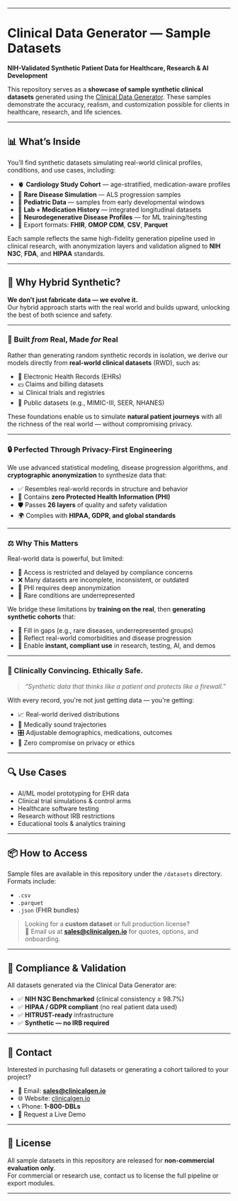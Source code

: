 
---

# Clinical Data Generator — Sample Datasets

**NIH-Validated Synthetic Patient Data for Healthcare, Research & AI Development**

This repository serves as a **showcase of sample synthetic clinical datasets** generated using the [Clinical Data Generator](https://github.com/xxxxxxxxxxxxxxxxxxxx). These samples demonstrate the accuracy, realism, and customization possible for clients in healthcare, research, and life sciences.

---

## 📊 What’s Inside

You’ll find synthetic datasets simulating real-world clinical profiles, conditions, and use cases, including:

- 🫀 **Cardiology Study Cohort** — age-stratified, medication-aware profiles  
- 🧬 **Rare Disease Simulation** — ALS progression samples  
- 🧒 **Pediatric Data** — samples from early developmental windows  
- 💉 **Lab + Medication History** — integrated longitudinal datasets  
- 🧠 **Neurodegenerative Disease Profiles** — for ML training/testing  
- 📁 Export formats: **FHIR**, **OMOP CDM**, **CSV**, **Parquet**

Each sample reflects the same high-fidelity generation pipeline used in clinical research, with anonymization layers and validation aligned to **NIH N3C**, **FDA**, and **HIPAA** standards.

---

## 🧪 Why Hybrid Synthetic?

**We don’t just fabricate data — we evolve it.**  
Our hybrid approach starts with the real world and builds upward, unlocking the best of both science and safety.

---

### 🧬 Built *from* Real, Made *for* Real

Rather than generating random synthetic records in isolation, we derive our models directly from **real-world clinical datasets** (RWD), such as:

- 🏥 Electronic Health Records (EHRs)  
- 💵 Claims and billing datasets  
- 📊 Clinical trials and registries  
- 🧪 Public datasets (e.g., MIMIC-III, SEER, NHANES)

These foundations enable us to simulate **natural patient journeys** with all the richness of the real world — without compromising privacy.

---

### 🔒 Perfected Through Privacy-First Engineering

We use advanced statistical modeling, disease progression algorithms, and **cryptographic anonymization** to synthesize data that:

- ✅ Resembles real-world records in structure and behavior  
- 🔐 Contains **zero Protected Health Information (PHI)**  
- 🛡️ Passes **26 layers** of quality and safety validation  
- 🌍 Complies with **HIPAA, GDPR, and global standards**

---

### ⚖️ Why This Matters

Real-world data is powerful, but limited:

- 🛑 Access is restricted and delayed by compliance concerns  
- ❌ Many datasets are incomplete, inconsistent, or outdated  
- 🔐 PHI requires deep anonymization  
- 🧩 Rare conditions are underrepresented  

We bridge these limitations by **training on the real**, then **generating synthetic cohorts** that:

- 🧬 Fill in gaps (e.g., rare diseases, underrepresented groups)  
- 🔁 Reflect real-world comorbidities and disease progression  
- 🚀 Enable **instant, compliant use** in research, testing, AI, and demos

---

### 🎯 Clinically Convincing. Ethically Safe.

> *“Synthetic data that thinks like a patient and protects like a firewall.”*

With every record, you're not just getting data — you're getting:

- 📈 Real-world derived distributions  
- 🧠 Medically sound trajectories  
- 🎛️ Adjustable demographics, medications, outcomes  
- 🔐 Zero compromise on privacy or ethics

---

## 🔍 Use Cases

- AI/ML model prototyping for EHR data  
- Clinical trial simulations & control arms  
- Healthcare software testing  
- Research without IRB restrictions  
- Educational tools & analytics training  

---

## 📦 How to Access

Sample files are available in this repository under the `/datasets` directory. Formats include:

- `.csv`  
- `.parquet`  
- `.json` (FHIR bundles)  

> Looking for a **custom dataset** or full production license?  
> 📧 Email us at **sales@clinicalgen.io** for quotes, options, and onboarding.

---

## 🔐 Compliance & Validation

All datasets generated via the Clinical Data Generator are:

- ✅ **NIH N3C Benchmarked** (clinical consistency ≥ 98.7%)  
- ✅ **HIPAA / GDPR compliant** (no real patient data used)  
- ✅ **HITRUST-ready** infrastructure  
- ✅ **Synthetic — no IRB required**  

---

## 💬 Contact

Interested in purchasing full datasets or generating a cohort tailored to your project?

- 📧 Email: **sales@clinicalgen.io**  
- 🌐 Website: [clinicalgen.io](https://xxxxxxxxxxxxx.io)  
- 📞 Phone: **1-800-DBLs**  
- 🧪 Request a Live Demo  

---

## 📄 License

All sample datasets in this repository are released for **non-commercial evaluation only**.  
For commercial or research use, contact us to license the full pipeline or export modules.

---
